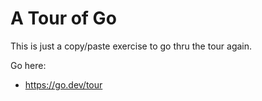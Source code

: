 # A Tour of Go

This is just a copy/paste exercise to go thru the tour again.

Go here:

* https://go.dev/tour

